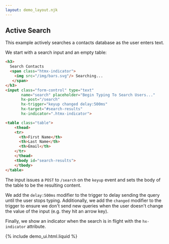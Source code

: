 ```yaml
---
layout: demo_layout.njk
---
```

        
## Active Search

This example actively searches a contacts database as the user enters text.

We start with a search input and an empty table:

```html
<h3> 
  Search Contacts 
  <span class="htmx-indicator"> 
    <img src="/img/bars.svg"/> Searching... 
   </span> 
</h3>
<input class="form-control" type="text" 
       name="search" placeholder="Begin Typing To Search Users..." 
       hx-post="/search" 
       hx-trigger="keyup changed delay:500ms" 
       hx-target="#search-results" 
       hx-indicator=".htmx-indicator">

<table class="table">
    <thead>
    <tr>
      <th>First Name</th>
      <th>Last Name</th>
      <th>Email</th>
    </tr>
    </thead>
    <tbody id="search-results">
    </tbody>
</table>
```

The input issues a `POST` to `/search` on the `keyup` event and sets the body of the table to be the resulting content.

We add the `delay:500ms` modifier to the trigger to delay sending the query until the user stops typing.  Additionally,
we add the `changed` modifier to the trigger to ensure we don't send new queries when the user doesn't change the
value of the input (e.g. they hit an arrow key).  

Finally, we show an indicator when the search is in flight with the `hx-indicator` attribute. 


{% include demo_ui.html.liquid %}

<script>
    
    //=========================================================================
    // Fake Server Side Code
    //=========================================================================

    // routes
    init("/init", function(request, params){
      return searchUI();
    });
    
    onPost(/\/search.*/, function(request, params){
        var search = params['search'];
        var contacts = dataStore.findContactsMatching(search);
        return resultsUI(contacts);
      });
      
    // templates
    function searchUI() {
      return `  <h3>
Search Contacts
<span class="htmx-indicator">
<img src="/img/bars.svg"/> Searching...
</span>
</h3>

<input class="form-control" type="text" 
       name="search" placeholder="Begin Typing To Search Users..." 
       hx-post="/search" 
       hx-trigger="keyup changed delay:500ms" 
       hx-target="#search-results" 
       hx-indicator=".htmx-indicator">

<table class="table">
<thead>
<tr>
  <th>First Name</th>
  <th>Last Name</th>
  <th>Email</th>
</tr>
</thead>
<tbody id="search-results">
</tbody>
</table>`;
    }
    
    function resultsUI(contacts){
        var txt = "";
        for (var i = 0; i < contacts.length; i++) {
          var c = contacts[i];
          txt += "<tr><td>" + c.FirstName + "</td><td>" + c.LastName + "</td><td>" + c.Email + "</td></tr>\n";
        }
        return txt;  
    }
    
    //datastore
    
     var dataStore = function(){
          var data = [
            { "FirstName": "Venus", "LastName": "Grimes", "Email": "lectus.rutrum@Duisa.edu", "City": "Ankara" },
            { "FirstName": "Fletcher", "LastName": "Owen", "Email": "metus@Aenean.org", "City": "Niort" },
            { "FirstName": "William", "LastName": "Hale", "Email": "eu.dolor@risusodio.edu", "City": "Te Awamutu" },
            { "FirstName": "TaShya", "LastName": "Cash", "Email": "tincidunt.orci.quis@nuncnullavulputate.co.uk", "City": "Titagarh" },
            { "FirstName": "Kevyn", "LastName": "Hoover", "Email": "tristique.pellentesque.tellus@Cumsociis.co.uk", "City": "Cuenca" },
            { "FirstName": "Jakeem", "LastName": "Walker", "Email": "Morbi.vehicula.Pellentesque@faucibusorci.org", "City": "St. AndrÃ¤" },
            { "FirstName": "Malcolm", "LastName": "Trujillo", "Email": "sagittis@velit.edu", "City": "Fort Resolution" },
            { "FirstName": "Wynne", "LastName": "Rice", "Email": "augue.id@felisorciadipiscing.edu", "City": "Kinross" },
            { "FirstName": "Evangeline", "LastName": "Klein", "Email": "adipiscing.lobortis@sem.org", "City": "San Giovanni in Galdo" },
            { "FirstName": "Jennifer", "LastName": "Russell", "Email": "sapien.Aenean.massa@risus.com", "City": "Laives/Leifers" },
            { "FirstName": "Rama", "LastName": "Freeman", "Email": "Proin@quamPellentesquehabitant.net", "City": "Flin Flon" },
            { "FirstName": "Jena", "LastName": "Mathis", "Email": "non.cursus.non@Phaselluselit.com", "City": "Fort Simpson" },
            { "FirstName": "Alexandra", "LastName": "Maynard", "Email": "porta.elit.a@anequeNullam.ca", "City": "Nazilli" },
            { "FirstName": "Tallulah", "LastName": "Haley", "Email": "ligula@id.net", "City": "Bay Roberts" },
            { "FirstName": "Timon", "LastName": "Small", "Email": "velit.Quisque.varius@gravidaPraesent.org", "City": "Girona" },
            { "FirstName": "Randall", "LastName": "Pena", "Email": "facilisis@Donecconsectetuer.edu", "City": "Edam" },
            { "FirstName": "Conan", "LastName": "Vaughan", "Email": "luctus.sit@Classaptenttaciti.edu", "City": "Nadiad" },
            { "FirstName": "Dora", "LastName": "Allen", "Email": "est.arcu.ac@Vestibulumante.co.uk", "City": "Renfrew" },
            { "FirstName": "Aiko", "LastName": "Little", "Email": "quam.dignissim@convallisest.net", "City": "Delitzsch" },
            { "FirstName": "Jessamine", "LastName": "Bauer", "Email": "taciti.sociosqu@nibhvulputatemauris.co.uk", "City": "Offida" },
            { "FirstName": "Gillian", "LastName": "Livingston", "Email": "justo@atiaculisquis.com", "City": "Saskatoon" },
            { "FirstName": "Laith", "LastName": "Nicholson", "Email": "elit.pellentesque.a@diam.org", "City": "Tallahassee" },
            { "FirstName": "Paloma", "LastName": "Alston", "Email": "cursus@metus.org", "City": "Cache Creek" },
            { "FirstName": "Freya", "LastName": "Dunn", "Email": "Vestibulum.accumsan@metus.co.uk", "City": "Heist-aan-Zee" },
            { "FirstName": "Griffin", "LastName": "Rice", "Email": "justo@tortordictumeu.net", "City": "Montpelier" },
            { "FirstName": "Catherine", "LastName": "West", "Email": "malesuada.augue@elementum.com", "City": "TarnÃ³w" },
            { "FirstName": "Jena", "LastName": "Chambers", "Email": "erat.Etiam.vestibulum@quamelementumat.net", "City": "Konya" },
            { "FirstName": "Neil", "LastName": "Rodriguez", "Email": "enim@facilisis.com", "City": "KrakÃ³w" },
            { "FirstName": "Freya", "LastName": "Charles", "Email": "metus@nec.net", "City": "Arzano" },
            { "FirstName": "Anastasia", "LastName": "Strong", "Email": "sit@vitae.edu", "City": "Polpenazze del Garda" },
            { "FirstName": "Bell", "LastName": "Simon", "Email": "mollis.nec.cursus@disparturientmontes.ca", "City": "Caxias do Sul" },
            { "FirstName": "Minerva", "LastName": "Allison", "Email": "Donec@nequeIn.edu", "City": "Rio de Janeiro" },
            { "FirstName": "Yoko", "LastName": "Dawson", "Email": "neque.sed@semper.net", "City": "Saint-Remy-Geest" },
            { "FirstName": "Nadine", "LastName": "Justice", "Email": "netus@et.edu", "City": "Calgary" },
            { "FirstName": "Hoyt", "LastName": "Rosa", "Email": "Nullam.ut.nisi@Aliquam.co.uk", "City": "Mold" },
            { "FirstName": "Shafira", "LastName": "Noel", "Email": "tincidunt.nunc@non.edu", "City": "KitzbÃ¼hel" },
            { "FirstName": "Jin", "LastName": "Nunez", "Email": "porttitor.tellus.non@venenatisamagna.net", "City": "Dreieich" },
            { "FirstName": "Barbara", "LastName": "Gay", "Email": "est.congue.a@elit.com", "City": "Overland Park" },
            { "FirstName": "Riley", "LastName": "Hammond", "Email": "tempor.diam@sodalesnisi.net", "City": "Smoky Lake" },
            { "FirstName": "Molly", "LastName": "Fulton", "Email": "semper@Naminterdumenim.net", "City": "Montese" },
            { "FirstName": "Dexter", "LastName": "Owen", "Email": "non.ante@odiosagittissemper.ca", "City": "Bousval" },
            { "FirstName": "Kuame", "LastName": "Merritt", "Email": "ornare.placerat.orci@nisinibh.ca", "City": "Solingen" },
            { "FirstName": "Maggie", "LastName": "Delgado", "Email": "Nam.ligula.elit@Cum.org", "City": "Tredegar" },
            { "FirstName": "Hanae", "LastName": "Washington", "Email": "nec.euismod@adipiscingelit.org", "City": "Amersfoort" },
            { "FirstName": "Jonah", "LastName": "Cherry", "Email": "ridiculus.mus.Proin@quispede.edu", "City": "Acciano" },
            { "FirstName": "Cheyenne", "LastName": "Munoz", "Email": "at@molestiesodalesMauris.edu", "City": "Saint-L?onard" },
            { "FirstName": "India", "LastName": "Mack", "Email": "sem.mollis@Inmi.co.uk", "City": "Maryborough" },
            { "FirstName": "Lael", "LastName": "Mcneil", "Email": "porttitor@risusDonecegestas.com", "City": "Livorno" },
            { "FirstName": "Jillian", "LastName": "Mckay", "Email": "vulputate.eu.odio@amagnaLorem.co.uk", "City": "Salvador" },
            { "FirstName": "Shaine", "LastName": "Wright", "Email": "malesuada@pharetraQuisqueac.org", "City": "Newton Abbot" },
            { "FirstName": "Keane", "LastName": "Richmond", "Email": "nostra.per.inceptos@euismodurna.org", "City": "Canterano" },
            { "FirstName": "Samuel", "LastName": "Davis", "Email": "felis@euenim.com", "City": "Peterhead" },
            { "FirstName": "Zelenia", "LastName": "Sheppard", "Email": "Quisque.nonummy@antelectusconvallis.org", "City": "Motta Visconti" },
            { "FirstName": "Giacomo", "LastName": "Cole", "Email": "aliquet.libero@urnaUttincidunt.ca", "City": "Donnas" },
            { "FirstName": "Mason", "LastName": "Hinton", "Email": "est@Nunc.co.uk", "City": "St. Asaph" },
            { "FirstName": "Katelyn", "LastName": "Koch", "Email": "velit.Aliquam@Suspendisse.edu", "City": "Cleveland" },
            { "FirstName": "Olga", "LastName": "Spencer", "Email": "faucibus@Praesenteudui.net", "City": "KarapÄ±nar" },
            { "FirstName": "Erasmus", "LastName": "Strong", "Email": "dignissim.lacus@euarcu.net", "City": "Passau" },
            { "FirstName": "Regan", "LastName": "Cline", "Email": "vitae.erat.vel@lacusEtiambibendum.co.uk", "City": "Pergola" },
            { "FirstName": "Stone", "LastName": "Holt", "Email": "eget.mollis.lectus@Aeneanegestas.ca", "City": "Houston" },
            { "FirstName": "Deanna", "LastName": "Branch", "Email": "turpis@estMauris.net", "City": "Olcenengo" },
            { "FirstName": "Rana", "LastName": "Green", "Email": "metus@conguea.edu", "City": "Onze-Lieve-Vrouw-Lombeek" },
            { "FirstName": "Caryn", "LastName": "Henson", "Email": "Donec.sollicitudin.adipiscing@sed.net", "City": "Kington" },
            { "FirstName": "Clarke", "LastName": "Stein", "Email": "nec@mollis.co.uk", "City": "Tenali" },
            { "FirstName": "Kelsie", "LastName": "Porter", "Email": "Cum@gravidaAliquam.com", "City": "Ä°skenderun" },
            { "FirstName": "Cooper", "LastName": "Pugh", "Email": "Quisque.ornare.tortor@dictum.co.uk", "City": "Delhi" },
            { "FirstName": "Paul", "LastName": "Spencer", "Email": "ac@InfaucibusMorbi.com", "City": "Biez" },
            { "FirstName": "Cassady", "LastName": "Farrell", "Email": "Suspendisse.non@venenatisa.net", "City": "New Maryland" },
            { "FirstName": "Sydnee", "LastName": "Velazquez", "Email": "mollis@loremfringillaornare.com", "City": "Strï¿½e" },
            { "FirstName": "Felix", "LastName": "Boyle", "Email": "id.libero.Donec@aauctor.org", "City": "Edinburgh" },
            { "FirstName": "Ryder", "LastName": "House", "Email": "molestie@natoquepenatibus.org", "City": "Copertino" },
            { "FirstName": "Hadley", "LastName": "Holcomb", "Email": "penatibus@nisi.ca", "City": "Avadi" },
            { "FirstName": "Marsden", "LastName": "Nunez", "Email": "Nulla.eget.metus@facilisisvitaeorci.org", "City": "New Galloway" },
            { "FirstName": "Alana", "LastName": "Powell", "Email": "non.lobortis.quis@interdumfeugiatSed.net", "City": "Pitt Meadows" },
            { "FirstName": "Dennis", "LastName": "Wyatt", "Email": "Morbi.non@nibhQuisquenonummy.ca", "City": "Wrexham" },
            { "FirstName": "Karleigh", "LastName": "Walton", "Email": "nascetur.ridiculus@quamdignissimpharetra.com", "City": "Diksmuide" },
            { "FirstName": "Brielle", "LastName": "Donovan", "Email": "placerat@at.edu", "City": "Kolmont" },
            { "FirstName": "Donna", "LastName": "Dickerson", "Email": "lacus.pede.sagittis@lacusvestibulum.com", "City": "Vallepietra" },
            { "FirstName": "Eagan", "LastName": "Pate", "Email": "est.Nunc@cursusNunc.ca", "City": "Durness" },
            { "FirstName": "Carlos", "LastName": "Ramsey", "Email": "est.ac.facilisis@duinec.co.uk", "City": "Tiruvottiyur" },
            { "FirstName": "Regan", "LastName": "Murphy", "Email": "lectus.Cum@aptent.com", "City": "Candidoni" },
            { "FirstName": "Claudia", "LastName": "Spence", "Email": "Nunc.lectus.pede@aceleifend.co.uk", "City": "Augusta" },
            { "FirstName": "Genevieve", "LastName": "Parker", "Email": "ultrices@inaliquetlobortis.net", "City": "Forbach" },
            { "FirstName": "Marshall", "LastName": "Allison", "Email": "erat.semper.rutrum@odio.org", "City": "Landau" },
            { "FirstName": "Reuben", "LastName": "Davis", "Email": "Donec@auctorodio.edu", "City": "Schï¿½nebeck" },
            { "FirstName": "Ralph", "LastName": "Doyle", "Email": "pede.Suspendisse.dui@Curabitur.org", "City": "Linkebeek" },
            { "FirstName": "Constance", "LastName": "Gilliam", "Email": "mollis@Nulla.edu", "City": "Enterprise" },
            { "FirstName": "Serina", "LastName": "Jacobson", "Email": "dictum.augue@ipsum.net", "City": "HÃ©rouville-Saint-Clair" },
            { "FirstName": "Charity", "LastName": "Byrd", "Email": "convallis.ante.lectus@scelerisquemollisPhasellus.co.uk", "City": "Brussegem" },
            { "FirstName": "Hyatt", "LastName": "Bird", "Email": "enim.Nunc.ut@nonmagnaNam.com", "City": "Gdynia" },
            { "FirstName": "Brent", "LastName": "Dunn", "Email": "ac.sem@nuncid.com", "City": "Hay-on-Wye" },
            { "FirstName": "Casey", "LastName": "Bonner", "Email": "id@ornareelitelit.edu", "City": "Kearny" },
            { "FirstName": "Hakeem", "LastName": "Gill", "Email": "dis@nonummyipsumnon.org", "City": "Portico e San Benedetto" },
            { "FirstName": "Stewart", "LastName": "Meadows", "Email": "Nunc.pulvinar.arcu@convallisdolorQuisque.net", "City": "Dignano" },
            { "FirstName": "Nomlanga", "LastName": "Wooten", "Email": "inceptos@turpisegestas.ca", "City": "Troon" },
            { "FirstName": "Sebastian", "LastName": "Watts", "Email": "Sed.diam.lorem@lorem.co.uk", "City": "Palermo" },
            { "FirstName": "Chelsea", "LastName": "Larsen", "Email": "ligula@Nam.net", "City": "Poole" },
            { "FirstName": "Cameron", "LastName": "Humphrey", "Email": "placerat@id.org", "City": "Manfredonia" },
            { "FirstName": "Juliet", "LastName": "Bush", "Email": "consectetuer.euismod@vitaeeratVivamus.co.uk", "City": "Lavacherie" },
            { "FirstName": "Caryn", "LastName": "Hooper", "Email": "eu.enim.Etiam@ridiculus.org", "City": "Amelia" }
          ];
          return {
            findContactsMatching : function(str) {
              var result = [];
              for (var i = 0; i < data.length; i++) {
                var c = data[i];
                if(c['FirstName'].indexOf(str) >= 0 || c['LastName'].indexOf(str) >= 0 || c['Email'].indexOf(str) >= 0) {
                  result.push(c)
                }
              }
              return result;
            }
          }
        }()
</script>
